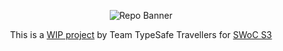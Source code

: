 <div align="center">

![Repo Banner](https://socialify.git.ci/TypeSafe-Travellers/App/image?description=1&language=1&name=1&owner=1&pattern=Solid&theme=Dark)

This is a [WIP project](https://typesafe-travellers-app.netlify.app/) by Team TypeSafe Travellers for [SWoC S3](https://swoc.getsocialnow.co/)

</div>
